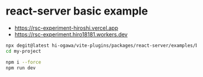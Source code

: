 # react-server basic example

- https://rsc-experiment-hiroshi.vercel.app
- https://rsc-experiment.hiro18181.workers.dev

```sh
npx degit@latest hi-ogawa/vite-plugins/packages/react-server/examples/basic my-project
cd my-project

npm i --force
npm run dev
```
